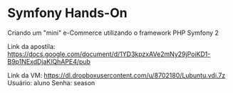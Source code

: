 Symfony Hands-On
===============

Criando um "mini" e-Commerce utilizando o framework PHP Symfony 2

Link da apostila: https://docs.google.com/document/d/1YD3kpzxAVe2mNy29jPoiKD1-B9p1NExdDjaKlQhAPE4/pub

Link da VM: https://dl.dropboxusercontent.com/u/8702180/Lubuntu.vdi.7z
Usuário: aluno
Senha: season
